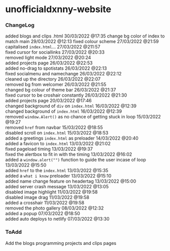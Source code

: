 # unofficialdxnny-website

### ChangeLog
  
  added blogs and clips .html 30/03/2022 @17:35
  change bg color of index to match main 29/03/2022 @12:13
  fixed colour scheme 27/03/2022 @21:59 <br>
  capitalised `index.html`... 27/03/2022 @211:57 <br>
  fixed cursor for sociallinks 27/03/2022 @20:33 <br>
  removed light mode 27/03/2022 @20:24 <br>
  added projects page 26/03/2022 @22:53 <br>
  added no-drag to spotistats 26/03/2022 @22:13 <br>
  fixed socialmenu and namechange 26/03/2022 @22:12 <br>
  cleaned up the directory 26/03/2022 @22:07 <br>
  removed bg from welcomer 26/03/2022 @21:55 <br>
  changed bg colour of theme bar 26/03/2022 @21:37 </br>
  fixed cursor to be croshair constantly 26/03/2022 @21:30 <br>
  added projects page 20/03/2022 @17:46 <br> 
  changed background of `div` on `index.html` 16/03/2022 @12:39 <br>
  changed background of `index.html` 16/03/2022 @12:39 <br>
  removed `window.Alert()` as no chance of getting stuck in loop 15/03/2022 @19:27 <br>
  removed `href` from navbar 15/03/2022 @18:55 <br>
  disabled scroll on `index.html` 15/03/2022 @18:53 <br>
  added a greetings `index.html` as preloader 14/03/2022 @20:40 <br>
  added a favicon to `index.html` 13/03/2022 @21:02 <br>
  fixed pageload timing 13/03/2022 @19:37 <br>
  fixed the alertbox to fit in with the timing 13/03/2022 @16:02 <br>
  added a `window.alert("")` function to guide the user incase of loop 13/03/2022 @15:50 <br>
  added `href` to the `index.html` 13/03/2022 @15:35 <br>
  added a `what i know` preloader 13/03/2022 @15:10 <br>
  added name change feature on headertag 13/03/2022 @15:00 <br>
  added server crash message 13/03/2022 @13:05 <br>
  disabled image highlight 11/03/2022 @19:58 <br>
  disabled image drag 11/03/2022 @19:58 <br>
  added a crosshair 11/03/2022 @19:58 <br>
  removed the photo gallery 08/03/2022 @12:32 <br>
  added a popup 07/03/2022 @18:50 <br>
  added auto deploys to netlify 07/03/2022 @13:30



### ToAdd

Add the blogs programming projects and clips pages
